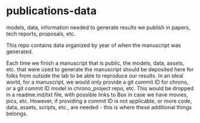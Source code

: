 # publications-data
models, data, information needed to generate results we publish in papers, tech reports, proposals, etc.

This repo contains data organized by year of when the manuscript was generated.

Each time we finish a manuscript that is public, the models, data, assets, etc. that were used to generate the manuscript should be deposited here for folks from outside the lab to be able to reproduce our results.
In an ideal world, for a manuscript, we would only provide a git commit ID for chrono, or a git commit ID model in chrono_project repo, etc. This would be dropped in a readme.md/txt file, with possible links to Box in case we have movies, pics, etc.
However, if providing a commit ID is not applicable, or more code, data, assets, scripts, etc., are needed - this is where these additional things belongs.
